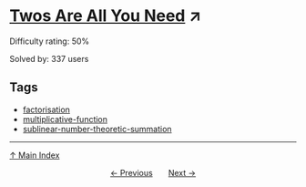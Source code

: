 # [Twos Are All You Need](https://projecteuler.net/problem=708) ↗️

Difficulty rating: 50%

Solved by: 337 users
## Tags

- [factorisation](../tags/factorisation.md)
- [multiplicative-function](../tags/multiplicative-function.md)
- [sublinear-number-theoretic-summation](../tags/sublinear-number-theoretic-summation.md)



---

[↑ Main Index](../README.md)


<div align=center><a href='707.md'>← Previous</a> &nbsp;&nbsp; &nbsp;&nbsp;  <a href='709.md'>Next →</a></div>
